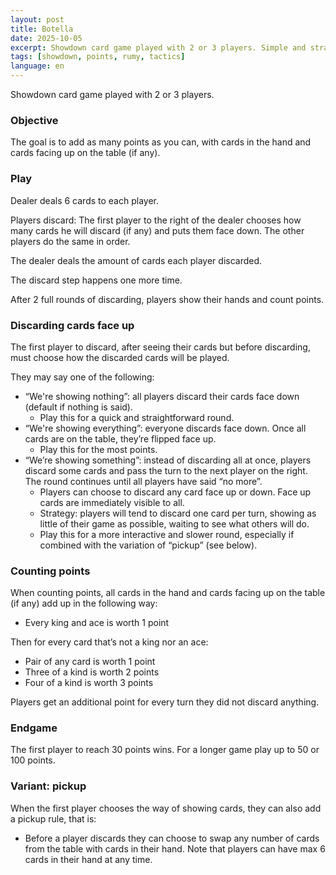 ```yaml
---
layout: post
title: Botella
date: 2025-10-05
excerpt: Showdown card game played with 2 or 3 players. Simple and straight-forward game that _
tags: [showdown, points, rumy, tactics]
language: en
---
```


Showdown card game played with 2 or 3 players.

### Objective

The goal is to add as many points as you can, with cards in the hand and cards facing up on the table (if any).

### Play

Dealer deals 6 cards to each player.

Players discard: The first player to the right of the dealer chooses how many cards he will discard (if any) and puts them face down. The other players do the same in order.

The dealer deals the amount of cards each player discarded.

The discard step happens one more time.

After 2 full rounds of discarding, players show their hands and count points.

### Discarding cards face up

The first player to discard, after seeing their cards but before discarding, must choose how the discarded cards will be played.

They may say one of the following:

- “We're showing nothing”: all players discard their cards face down (default if nothing is said).
    - Play this for a quick and straightforward round.
- “We're showing everything”: everyone discards face down. Once all cards are on the table, they’re flipped face up.
    - Play this for the most points.
- “We’re showing something”: instead of discarding all at once, players discard some cards and pass the turn to the next player on the right. The round continues until all players have said “no more”.
    - Players can choose to discard any card face up or down. Face up cards are immediately visible to all.
    - Strategy: players will tend to discard one card per turn, showing as little of their game as possible, waiting to see what others will do.
    - Play this for a more interactive and slower round, especially if combined with the variation of “pickup” (see below).

### Counting points

When counting points, all cards in the hand and cards facing up on the table (if any) add up in the following way:

- Every king and ace is worth 1 point

Then for every card that’s not a king nor an ace:

- Pair of any card is worth 1 point
- Three of a kind is worth 2 points
- Four of a kind is worth 3 points

Players get an additional point for every turn they did not discard anything.

### Endgame

The first player to reach 30 points wins. For a longer game play up to 50 or 100 points.

### Variant: pickup

When the first player chooses the way of showing cards, they can also add a pickup rule, that is:

- Before a player discards they can choose to swap any number of cards from the table with cards in their hand. Note that players can have max 6 cards in their hand at any time.
